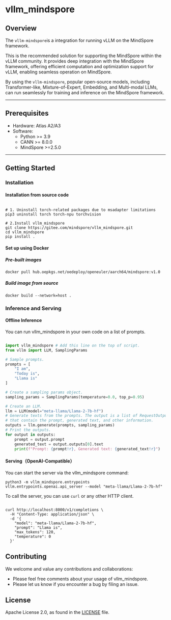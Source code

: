 # vllm_mindspore

## Overview

The `vllm-mindspore`is a integration for running vLLM on the MindSpore framework.

This  is the recommended solution for supporting the MindSpore  within the vLLM community. It provides deep integration with the MindSpore framework, offering efficient computation and optimization support for vLLM, enabling seamless operation on MindSpore.

By using the `vllm-mindspore`, popular open-source models, including Transformer-like, Mixture-of-Expert, Embedding, and Multi-modal LLMs, can run seamlessly for training and inference on the MindSpore framework.

---

## Prerequisites

- Hardware: Atlas A2/A3
- Software:
    - Python >= 3.9
    - CANN >= 8.0.0
    - MindSpore >=2.5.0

---

## Getting Started

### Installation

#### Installation from source code

```shell

# 1. Uninstall torch-related packages due to msadapter limitations
pip3 uninstall torch torch-npu torchvision

# 2.Install vllm_mindspore
git clone https://gitee.com/mindspore/vllm_mindspore.git
cd vllm_mindspore
pip install .

```

#### Set up using Docker

##### Pre-built images

```shell
docker pull hub.oepkgs.net/oedeploy/openeuler/aarch64/mindspore:v1.0
```

##### Build image from source

```shell
docker build --network=host .
```

### Inference and Serving

#### Offline Inference

You can run vllm_mindspore in your own code on a list of prompts.

```python

import vllm_mindspore # Add this line on the top of script.
from vllm import LLM, SamplingParams

# Sample prompts.
prompts = [
    "I am",
    "Today is",
    "Llama is"
]

# Create a sampling params object.
sampling_params = SamplingParams(temperature=0.0, top_p=0.95)

# Create an LLM.
llm = LLM(model="meta-llama/Llama-2-7b-hf")
# Generate texts from the prompts. The output is a list of RequestOutput objects
# that contain the prompt, generated text, and other information.
outputs = llm.generate(prompts, sampling_params)
# Print the outputs.
for output in outputs:
    prompt = output.prompt
    generated_text = output.outputs[0].text
    print(f"Prompt: {prompt!r}, Generated text: {generated_text!r}")

```

#### Serving（OpenAI-Compatible）

You can start the server via the vllm_mindspore command:

`python3 -m vllm_mindspore.entrypoints vllm.entrypoints.openai.api_server --model "meta-llama/Llama-2-7b-hf"`

To call the server, you can use `curl` or any other HTTP client.

```shell

curl http://localhost:8000/v1/completions \
  -H "Content-Type: application/json" \
  -d '{
    "model": "meta-llama/Llama-2-7b-hf",
    "prompt": "Llama is",
    "max_tokens": 120,
    "temperature": 0
  }'

```

## Contributing

We welcome and value any contributions and collaborations:

- Please feel free comments about your usage of vllm_mindspore.
- Please let us know if you encounter a bug by filing an issue.

## License

Apache License 2.0, as found in the [LICENSE](https://gitee.com/mindspore/vllm_mindspore/blob/master/LICENSE) file.

